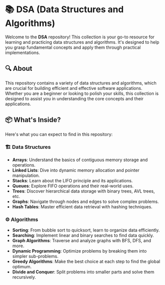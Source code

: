 # 📚 DSA (Data Structures and Algorithms)

Welcome to the **DSA** repository! This collection is your go-to resource for learning and practicing data structures and algorithms. It's designed to help you grasp fundamental concepts and apply them through practical implementations.

## 🔍 About

This repository contains a variety of data structures and algorithms, which are crucial for building efficient and effective software applications. Whether you are a beginner or looking to polish your skills, this collection is designed to assist you in understanding the core concepts and their applications.

## 📦 What's Inside?

Here's what you can expect to find in this repository:

### 🏗️ Data Structures

- **Arrays**: Understand the basics of contiguous memory storage and operations.
- **Linked Lists**: Dive into dynamic memory allocation and pointer manipulation.
- **Stacks**: Learn about the LIFO principle and its applications.
- **Queues**: Explore FIFO operations and their real-world uses.
- **Trees**: Discover hierarchical data storage with binary trees, AVL trees, etc.
- **Graphs**: Navigate through nodes and edges to solve complex problems.
- **Hash Tables**: Master efficient data retrieval with hashing techniques.

### ⚙️ Algorithms

- **Sorting**: From bubble sort to quicksort, learn to organize data efficiently.
- **Searching**: Implement linear and binary searches to find data quickly.
- **Graph Algorithms**: Traverse and analyze graphs with BFS, DFS, and more.
- **Dynamic Programming**: Optimize problems by breaking them into simpler sub-problems.
- **Greedy Algorithms**: Make the best choice at each step to find the global optimum.
- **Divide and Conquer**: Split problems into smaller parts and solve them recursively.
